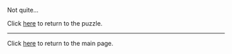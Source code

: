 Not quite...

Click [here](PeculiarHW) to return to the puzzle.

-----

Click [here](../../#puzzles) to return to the main page.
